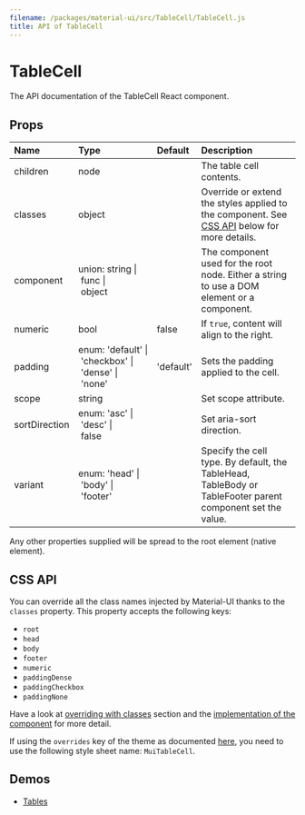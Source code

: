 ```yaml
---
filename: /packages/material-ui/src/TableCell/TableCell.js
title: API of TableCell
---
```


<!--- This documentation is automatically generated, do not try to edit it. -->

# TableCell

<p class="description">The API documentation of the TableCell React component.</p>



## Props

| Name | Type | Default | Description |
|:-----|:-----|:--------|:------------|
| <span class="prop-name">children</span> | <span class="prop-type">node |   | The table cell contents. |
| <span class="prop-name">classes</span> | <span class="prop-type">object |   | Override or extend the styles applied to the component. See [CSS API](#css-api) below for more details. |
| <span class="prop-name">component</span> | <span class="prop-type">union:&nbsp;string&nbsp;&#124;<br>&nbsp;func&nbsp;&#124;<br>&nbsp;object<br> |   | The component used for the root node. Either a string to use a DOM element or a component. |
| <span class="prop-name">numeric</span> | <span class="prop-type">bool | <span class="prop-default">false</span> | If `true`, content will align to the right. |
| <span class="prop-name">padding</span> | <span class="prop-type">enum:&nbsp;'default'&nbsp;&#124;<br>&nbsp;'checkbox'&nbsp;&#124;<br>&nbsp;'dense'&nbsp;&#124;<br>&nbsp;'none'<br> | <span class="prop-default">'default'</span> | Sets the padding applied to the cell. |
| <span class="prop-name">scope</span> | <span class="prop-type">string |   | Set scope attribute. |
| <span class="prop-name">sortDirection</span> | <span class="prop-type">enum:&nbsp;'asc'&nbsp;&#124;<br>&nbsp;'desc'&nbsp;&#124;<br>&nbsp;false<br> |   | Set aria-sort direction. |
| <span class="prop-name">variant</span> | <span class="prop-type">enum:&nbsp;'head'&nbsp;&#124;<br>&nbsp;'body'&nbsp;&#124;<br>&nbsp;'footer'<br> |   | Specify the cell type. By default, the TableHead, TableBody or TableFooter parent component set the value. |

Any other properties supplied will be spread to the root element (native element).

## CSS API

You can override all the class names injected by Material-UI thanks to the `classes` property.
This property accepts the following keys:
- `root`
- `head`
- `body`
- `footer`
- `numeric`
- `paddingDense`
- `paddingCheckbox`
- `paddingNone`

Have a look at [overriding with classes](/customization/overrides#overriding-with-classes) section
and the [implementation of the component](https://github.com/mui-org/material-ui/tree/master/packages/material-ui/src/TableCell/TableCell.js)
for more detail.

If using the `overrides` key of the theme as documented
[here](/customization/themes#customizing-all-instances-of-a-component-type),
you need to use the following style sheet name: `MuiTableCell`.

## Demos

- [Tables](/demos/tables)

